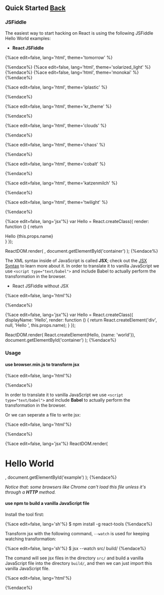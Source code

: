 ## Quick Started [Back](./../react.md)

### JSFiddle

The easiest way to start hacking on React is using the following JSFiddle Hello World examples:

-  **React JSFiddle**

{%ace edit=false, lang='html', theme='tomorrow' %}
<script src="https://facebook.github.io/react/js/jsfiddle-integration-babel.js"></script>

<div id="container">
    <!-- This element's contents will be replaced with your component. -->
</div>
{%endace%}
{%ace edit=false, lang='html', theme='solarized_light' %}
<script src="https://facebook.github.io/react/js/jsfiddle-integration-babel.js"></script>

<div id="container">
    <!-- This element's contents will be replaced with your component. -->
</div>
{%endace%}
{%ace edit=false, lang='html', theme='monokai' %}
<script src="https://facebook.github.io/react/js/jsfiddle-integration-babel.js"></script>

<div id="container">
    <!-- This element's contents will be replaced with your component. -->
</div>
{%endace%}

{%ace edit=false, lang='html', theme='iplastic' %}
<script src="https://facebook.github.io/react/js/jsfiddle-integration-babel.js"></script>

<div id="container">
    <!-- This element's contents will be replaced with your component. -->
</div>
{%endace%}

{%ace edit=false, lang='html', theme='kr_theme' %}
<script src="https://facebook.github.io/react/js/jsfiddle-integration-babel.js"></script>

<div id="container">
    <!-- This element's contents will be replaced with your component. -->
</div>
{%endace%}

{%ace edit=false, lang='html', theme='clouds' %}
<script src="https://facebook.github.io/react/js/jsfiddle-integration-babel.js"></script>

<div id="container">
    <!-- This element's contents will be replaced with your component. -->
</div>
{%endace%}

{%ace edit=false, lang='html', theme='chaos' %}
<script src="https://facebook.github.io/react/js/jsfiddle-integration-babel.js"></script>

<div id="container">
    <!-- This element's contents will be replaced with your component. -->
</div>
{%endace%}

{%ace edit=false, lang='html', theme='cobalt' %}
<script src="https://facebook.github.io/react/js/jsfiddle-integration-babel.js"></script>

<div id="container">
    <!-- This element's contents will be replaced with your component. -->
</div>
{%endace%}

{%ace edit=false, lang='html', theme='katzenmilch' %}
<script src="https://facebook.github.io/react/js/jsfiddle-integration-babel.js"></script>

<div id="container">
    <!-- This element's contents will be replaced with your component. -->
</div>
{%endace%}

{%ace edit=false, lang='html', theme='twilight' %}
<script src="https://facebook.github.io/react/js/jsfiddle-integration-babel.js"></script>

<div id="container">
    <!-- This element's contents will be replaced with your component. -->
</div>
{%endace%}

{%ace edit=false, lang='jsx'%}
var Hello = React.createClass({
    render: function () {
        return <div>Hello {this.props.name}</div>
    }
});

ReactDOM.render(
    <Hello name="world" />,
    document.getElementById('container')
);
{%endace%}

The XML syntax inside of JavaScript is called **JSX**; check out the [JSX Syntax](./../jsx_syntax/jsx_syntax.md) to learn more about it. In order to translate it to vanilla JavaScript we use `<script type="text/babel">` and include Babel to actually perform the transformation in the browser.

-  React JSFiddle without JSX

{%ace edit=false, lang='html'%}
<div id="container">
    <!-- This element's contents will be replaced with your component. -->
</div>
{%endace%}

{%ace edit=false, lang='jsx'%}
var Hello = React.createClass({
    displayName: 'Hello',
    render: function () {
        return React.createElement('div', null, 'Hello ', this.props.name);
    }
});

ReactDOM.render(
    React.createElement(Hello, {name: 'world'}),
    document.getElementById('container')
);
{%endace%}

### Usage

#### use browser.min.js to transform jsx

{%ace edit=false, lang='html'%}
<!DOCTYPE html>
<html lang="en">
<head>
    <meta charset="UTF-8">
    <title>Hello React!</title>
    <script src="build/react.js" charset="utf-8"></script>
    <script src="build/react-dom.js" charset="utf-8"></script>
    <script src="build/browser.min.js" charset="utf-8"></script>
</head>
<body>
    <div id="example"></div>
    <script type="text/babel">
        ReactDOM.render(
            <h1>Hello World</h1>,
            document.getElementById('example')
        );
    </script>
</body>
</html>
{%endace%}

In order to translate it to vanilla JavaScript we use `<script type="text/babel">` and include **Babel** to actually perform the transformation in the browser.

Or we can seperate a file to write jsx:

{%ace edit=false, lang='html'%}
<!DOCTYPE html>
<html lang="en">
<head>
    <meta charset="UTF-8">
    <title>Hello React!</title>
    <script src="build/react.js" charset="utf-8"></script>
    <script src="build/react-dom.js" charset="utf-8"></script>
    <script src="build/browser.min.js" charset="utf-8"></script>
    <script src="src/helloworld.js" type="text/babel"></script>
</head>
<body>
    <div id="example"></div>
</body>
</html>
{%endace%}

{%ace edit=false, lang='jsx'%}
ReactDOM.render(
    <h1>Hello World</h1>,
    document.getElementById('example')
);
{%endace%}

*Notice that: some browsers like Chrome can't load this file unless it's through a **HTTP** method.*

#### use npm to build a vanilla JavaScript file

Install the tool first:

{%ace edit=false, lang='sh'%}
$ npm install -g react-tools
{%endace%}

Transform jsx with the following command, `--watch` is used for keeping watching transformation:

{%ace edit=false, lang='sh'%}
$ jsx --watch src/ build/
{%endace%}

The comand will see jsx files in the directory `src/` and build a vanilla JavaScript file into the directory `build/`, and then we can just import this vanilla JavaScript file.

{%ace edit=false, lang='html'%}
<!DOCTYPE html>
<html lang="en">
<head>
    <meta charset="UTF-8">
    <title>Hello React!</title>
    <script src="build/react.js" charset="utf-8"></script>
    <script src="build/react-dom.js" charset="utf-8"></script>
    <script src="build/helloworld.js" type="text/javascript"></script>
</head>
<body>
    <div id="example"></div>
</body>
</html>
{%endace%}